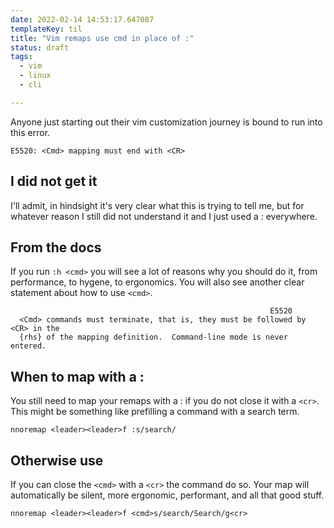 ```yaml
---
date: 2022-02-14 14:53:17.647087
templateKey: til
title: "Vim remaps use cmd in place of :"
status: draft
tags:
  - vim
  - linux
  - cli

---
```


Anyone just starting out their vim customization journey is bound to run into this error.

``` vim
E5520: <Cmd> mapping must end with <CR>
```

## I did not get it

I'll admit, in hindsight it's very clear what this is trying to tell me, but
for whatever reason I still did not understand it and I just used a :
everywhere.

## From the docs


If you run `:h <cmd>` you will see a lot of reasons why you should do it, from
performance, to hygene, to ergonomics.  You will also see another clear
statement about how to use `<cmd>`.

``` vim
                                                          E5520
  <Cmd> commands must terminate, that is, they must be followed by <CR> in the
  {rhs} of the mapping definition.  Command-line mode is never entered.
```

## When to map with a :

You still need to map your remaps with a : if you do not close it with a
`<cr>`.  This might be something like prefilling a command with a search term.

``` vim
nnoremap <leader><leader>f :s/search/
```

## Otherwise use <cmd>

If you can close the `<cmd>` with a `<cr>` the command do so.  Your map will
automatically be silent, more ergonomic, performant, and all that good stuff.

``` vim
nnoremap <leader><leader>f <cmd>s/search/Search/g<cr>
```
